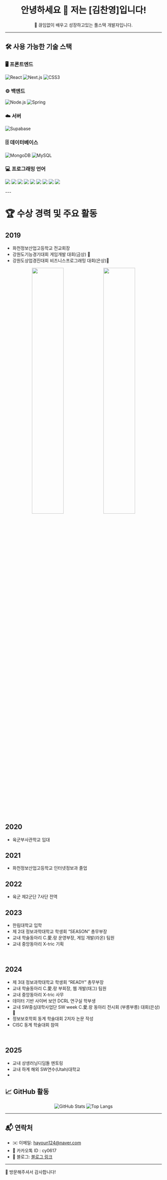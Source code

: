 <h1 align="center">안녕하세요 👋 저는 [김찬영]입니다!</h1>
<p align="center">🌱 끊임없이 배우고 성장하고있는 풀스택 개발자입니다.</p>

---

## 🛠️ 사용 가능한 기술 스택

### 🖥️ 프론트엔드

<p>
  <img src="https://img.shields.io/badge/React-61DAFB?style=flat&logo=react&logoColor=black" alt="React" />
  <img src="https://img.shields.io/badge/Next.js-000000?style=flat&logo=next.js&logoColor=white" alt="Next.js" />
  <img src="https://img.shields.io/badge/CSS3-1572B6?style=flat&logo=css3&logoColor=white" alt="CSS3" />
</p>

### ⚙️ 백엔드

<p>
  <img src="https://img.shields.io/badge/Node.js-339933?style=flat&logo=node.js&logoColor=white" alt="Node.js" />
  <img src="https://img.shields.io/badge/Spring-6DB33F?style=flat&logo=spring&logoColor=white" alt="Spring" />
</p>

### ☁️ 서버

<p>
  <img src="https://img.shields.io/badge/Supabase-3ECF8E?style=flat&logo=supabase&logoColor=white" alt="Supabase" />
</p>

### 🗄️ 데이터베이스

<p>
  <img src="https://img.shields.io/badge/MongoDB-47A248?style=flat&logo=mongodb&logoColor=white" alt="MongoDB" />
  <img src="https://img.shields.io/badge/MySQL-4479A1?style=flat&logo=mysql&logoColor=white" alt="MySQL" />
</p>

### 💻 프로그래밍 언어
<p>
  <img src="https://img.shields.io/badge/C-00599C?style=flat&logo=c&logoColor=white" />
  <img src="https://img.shields.io/badge/C++-00599C?style=flat&logo=c%2B%2B&logoColor=white" />
  <img src="https://img.shields.io/badge/C%23-239120?style=flat&logo=c-sharp&logoColor=white" />
  <img src="https://img.shields.io/badge/Python-3776AB?style=flat&logo=python&logoColor=white" />
  <img src="https://img.shields.io/badge/Java-007396?style=flat&logo=java&logoColor=white" />
  <img src="https://img.shields.io/badge/HTML5-E34F26?style=flat&logo=html5&logoColor=white" />
  <img src="https://img.shields.io/badge/CSS3-1572B6?style=flat&logo=css3&logoColor=white" />
  <img src="https://img.shields.io/badge/JavaScript-F7DF1E?style=flat&logo=javascript&logoColor=black" />
  <img src="https://img.shields.io/badge/R-276DC3?style=flat&logo=r&logoColor=white" />
</p>
---

# 🏆 수상 경력 및 주요 활동
## 2019   
- 화천정보산업고등학교 전교회장
- 강원도기능경기대회 게임개발 대회(금상) 🏅
- 강원도상업경진대회 비즈니스프로그래밍 대회(은상)🥈

<p align="center">
  <img src="https://github.com/user-attachments/assets/599070cd-b41e-4657-acbe-73ab67b3f534" width="45%" />
  <img src="https://github.com/user-attachments/assets/84554948-aab3-4320-97ce-eb920f14a70a" width="45%" />
</p>


## 2020
- 육군부사관학교 입대

## 2021
- 화천정보산업고등학교 인터넷정보과 졸업

## 2022
- 육군 제2군단 7사단 전역

## 2023   
- 한림대학교 입학
- 제 2대 정보과학대학교 학생회 “SEASON” 총무부장
- 교내 학술동아리 C.愛.랑 운영부장, 게임 개발(라온) 팀원
- 교내 중앙동아리 X-tric 기획
<br>

## 2024
- 제 3대 정보과학대학교 학생회 “READY” 총무부장
- 교내 학술동아리 C.愛.랑 부회장, 웹 개발(태그) 팀원
- 교내 중앙동아리 X-tric 사무
- 데이터 기반 사이버 보안 DCRL 연구실 학부생
- 교내 SW중심대학사업단 SW week C.愛.랑 동아리 전시회 (부릉부릉) 대회(은상)🥈
- 정보보호학회 동계 학술대회 2저자 논문 작성
- CISC 동계 학술대회 참여
<br>

## 2025
- 교내 상생러닝디딤돌 멘토링
- 교내 하계 해외 SW연수(Utah)대학교
- 
## 📈 GitHub 활동

<p align="center">
  <img src="https://github-readme-stats.vercel.app/api?username=chanyoung1256&show_icons=true&theme=dark" alt="GitHub Stats" />
  <img src="https://github-readme-stats.vercel.app/api/top-langs/?username=chanyoung1256&layout=compact&theme=dark" alt="Top Langs" />
</p>

---

## 📬 연락처

- ✉️ 이메일: hayoun124@naver.com
- 💬 카카오톡 ID : cy0617
- 📝 블로그: [블로그 링크](https://blog.naver.com/k-c_y-v)

---

🙏 방문해주셔서 감사합니다!
